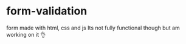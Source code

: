 # form-validation
form made with html, css and js
Its not fully functional though but am working on it 👌
